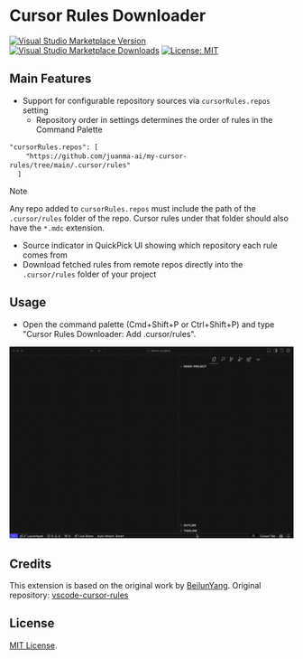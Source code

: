 # Cursor Rules Downloader

[![Visual Studio Marketplace Version](https://img.shields.io/vscode-marketplace/v/juanmaguitar.cursor-rules-downloader.svg?label=VSCode%20Marketplace&color=blue)](https://marketplace.visualstudio.com/items?itemName=juanmaguitar.cursor-rules-downloader)
[![Visual Studio Marketplace Downloads](https://img.shields.io/vscode-marketplace/d/juanmaguitar.cursor-rules-downloader.svg?label=Downloads&color=green)](https://marketplace.visualstudio.com/items?itemName=juanmaguitar.cursor-rules-downloader)
[![License: MIT](https://img.shields.io/badge/License-MIT-yellow.svg)](https://opensource.org/licenses/MIT)

## Main Features

- Support for configurable repository sources via `cursorRules.repos` setting
  - Repository order in settings determines the order of rules in the Command Palette

```
"cursorRules.repos": [
    "https://github.com/juanma-ai/my-cursor-rules/tree/main/.cursor/rules"
  ]
```

> [!NOTE]
> Any repo added to `cursorRules.repos` must include the path of the `.cursor/rules` folder of the repo. Cursor rules under that folder should also have the `*.mdc` extension.

- Source indicator in QuickPick UI showing which repository each rule comes from
- Download fetched rules from remote repos directly into the `.cursor/rules` folder of your project

## Usage

- Open the command palette (Cmd+Shift+P or Ctrl+Shift+P) and type "Cursor Rules Downloader: Add .cursor/rules".

![](./images/1-download-cursorrule.gif)

## Credits

This extension is based on the original work by [BeilunYang](https://github.com/beilunyang). Original repository: [vscode-cursor-rules](https://github.com/beilunyang/vscode-cursor-rules)

## License

[MIT License](LICENSE).
